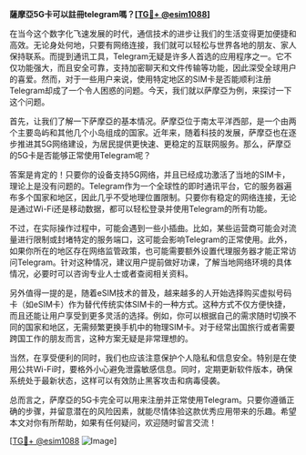 **薩摩亞5G卡可以註冊telegram嗎？[[TG💪+ @esim1088](https://t.me/s/esim1088)]**

在当今这个数字化飞速发展的时代，通信技术的进步让我们的生活变得更加便捷和高效。无论身处何地，只要有网络连接，我们就可以轻松与世界各地的朋友、家人保持联系。而提到通讯工具，Telegram无疑是许多人首选的应用程序之一。它不仅功能强大，而且安全可靠，支持加密聊天和文件传输等功能，因此深受全球用户的喜爱。然而，对于一些用户来说，使用特定地区的SIM卡是否能顺利注册Telegram却成了一个令人困惑的问题。今天，我们就以萨摩亞为例，来探讨一下这个问题。

首先，让我们了解一下萨摩亞的基本情况。萨摩亞位于南太平洋西部，是一个由两个主要岛屿和其他几个小岛组成的国家。近年来，随着科技的发展，萨摩亞也在逐步推进其5G网络建设，为居民提供更快速、更稳定的互联网服务。那么，萨摩亞的5G卡是否能够正常使用Telegram呢？

答案是肯定的！只要你的设备支持5G网络，并且已经成功激活了当地的SIM卡，理论上是没有问题的。Telegram作为一个全球性的即时通讯平台，它的服务器遍布多个国家和地区，因此几乎不受地理位置限制。只要你有稳定的网络连接，无论是通过Wi-Fi还是移动数据，都可以轻松登录并使用Telegram的所有功能。

不过，在实际操作过程中，可能会遇到一些小插曲。比如，某些运营商可能会对流量进行限制或封堵特定的服务端口，这可能会影响Telegram的正常使用。此外，如果你所在的地区存在网络监管政策，也可能需要额外设置代理服务器才能正常访问Telegram。针对这种情况，建议用户提前做好功课，了解当地网络环境的具体情况，必要时可以咨询专业人士或者查阅相关资料。

另外值得一提的是，随着eSIM技术的普及，越来越多的人开始选择购买虚拟号码卡（如eSIM卡）作为替代传统实体SIM卡的一种方式。这种方式不仅方便快捷，而且还能让用户享受到更多灵活的选择。例如，你可以根据自己的需求随时切换不同的国家和地区，无需频繁更换手机中的物理SIM卡。对于经常出国旅行或者需要跨国工作的朋友而言，这种方案无疑是非常理想的。

当然，在享受便利的同时，我们也应该注意保护个人隐私和信息安全。特别是在使用公共Wi-Fi时，要格外小心避免泄露敏感信息。同时，定期更新软件版本，确保系统处于最新状态，这样可以有效防止黑客攻击和病毒侵袭。

总而言之，萨摩亞的5G卡完全可以用来注册并正常使用Telegram。只要你遵循正确的步骤，并留意潜在的风险因素，就能尽情体验这款优秀应用带来的乐趣。希望本文对你有所帮助，如果有任何疑问，欢迎随时留言交流！

[[TG💪+ @esim1088](https://t.me/s/esim1088) ![Image](https://i.postimg.cc/4NQfJmqS/Snipaste-2025-05-13-00-14-12.png)]